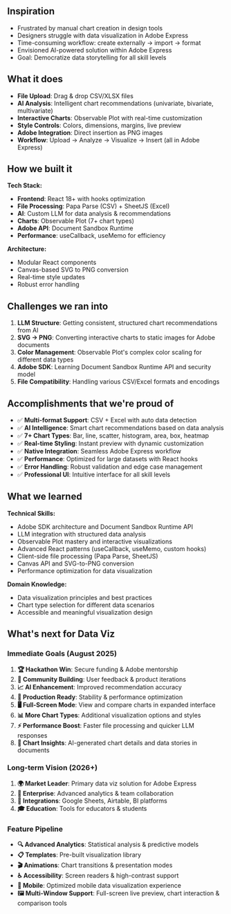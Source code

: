 ## Inspiration
- Frustrated by manual chart creation in design tools
- Designers struggle with data visualization in Adobe Express
- Time-consuming workflow: create externally → import → format
- Envisioned AI-powered solution within Adobe Express
- Goal: Democratize data storytelling for all skill levels

## What it does
- **File Upload**: Drag & drop CSV/XLSX files
- **AI Analysis**: Intelligent chart recommendations (univariate, bivariate, multivariate)
- **Interactive Charts**: Observable Plot with real-time customization
- **Style Controls**: Colors, dimensions, margins, live preview
- **Adobe Integration**: Direct insertion as PNG images
- **Workflow**: Upload → Analyze → Visualize → Insert (all in Adobe Express)

## How we built it
**Tech Stack:**
- **Frontend**: React 18+ with hooks optimization
- **File Processing**: Papa Parse (CSV) + SheetJS (Excel)
- **AI**: Custom LLM for data analysis & recommendations
- **Charts**: Observable Plot (7+ chart types)
- **Adobe API**: Document Sandbox Runtime
- **Performance**: useCallback, useMemo for efficiency

**Architecture:**
- Modular React components
- Canvas-based SVG to PNG conversion
- Real-time style updates
- Robust error handling

## Challenges we ran into
1. **LLM Structure**: Getting consistent, structured chart recommendations from AI
2. **SVG → PNG**: Converting interactive charts to static images for Adobe documents
3. **Color Management**: Observable Plot's complex color scaling for different data types
4. **Adobe SDK**: Learning Document Sandbox Runtime API and security model
5. **File Compatibility**: Handling various CSV/Excel formats and encodings

## Accomplishments that we're proud of
- ✅ **Multi-format Support**: CSV + Excel with auto data detection
- ✅ **AI Intelligence**: Smart chart recommendations based on data analysis
- ✅ **7+ Chart Types**: Bar, line, scatter, histogram, area, box, heatmap
- ✅ **Real-time Styling**: Instant preview with dynamic customization
- ✅ **Native Integration**: Seamless Adobe Express workflow
- ✅ **Performance**: Optimized for large datasets with React hooks
- ✅ **Error Handling**: Robust validation and edge case management
- ✅ **Professional UI**: Intuitive interface for all skill levels

## What we learned
**Technical Skills:**
- Adobe SDK architecture and Document Sandbox Runtime API
- LLM integration with structured data analysis
- Observable Plot mastery and interactive visualizations
- Advanced React patterns (useCallback, useMemo, custom hooks)
- Client-side file processing (Papa Parse, SheetJS)
- Canvas API and SVG-to-PNG conversion
- Performance optimization for data visualization

**Domain Knowledge:**
- Data visualization principles and best practices
- Chart type selection for different data scenarios
- Accessible and meaningful visualization design

## What's next for Data Viz

### Immediate Goals (August 2025)
1. **🏆 Hackathon Win**: Secure funding & Adobe mentorship
2. **👥 Community Building**: User feedback & product iterations
3. **📈 AI Enhancement**: Improved recommendation accuracy
4. **🔧 Production Ready**: Stability & performance optimization
5. **🖥️ Full-Screen Mode**: View and compare charts in expanded interface
6. **📊 More Chart Types**: Additional visualization options and styles
7. **⚡ Performance Boost**: Faster file processing and quicker LLM responses
8. **📖 Chart Insights**: AI-generated chart details and data stories in documents

### Long-term Vision (2026+)
1. **🌍 Market Leader**: Primary data viz solution for Adobe Express
2. **🤝 Enterprise**: Advanced analytics & team collaboration
3. **🔄 Integrations**: Google Sheets, Airtable, BI platforms
4. **🎓 Education**: Tools for educators & students

### Feature Pipeline
- **🔍 Advanced Analytics**: Statistical analysis & predictive models
- **📋 Templates**: Pre-built visualization library
- **🎬 Animations**: Chart transitions & presentation modes
- **♿ Accessibility**: Screen readers & high-contrast support
- **📱 Mobile**: Optimized mobile data visualization experience
- **🖼️ Multi-Window Support**: Full-screen live preview, chart interaction & comparison tools